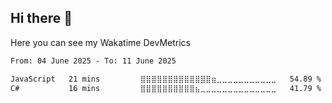 ## Hi there 👋

Here you can see my Wakatime DevMetrics
<!--START_SECTION:waka-->

```txt
From: 04 June 2025 - To: 11 June 2025

JavaScript   21 mins         ⣿⣿⣿⣿⣿⣿⣿⣿⣿⣿⣿⣿⣿⣶⣀⣀⣀⣀⣀⣀⣀⣀⣀⣀⣀   54.89 %
C#           16 mins         ⣿⣿⣿⣿⣿⣿⣿⣿⣿⣿⣦⣀⣀⣀⣀⣀⣀⣀⣀⣀⣀⣀⣀⣀⣀   41.79 %
```

<!--END_SECTION:waka-->


